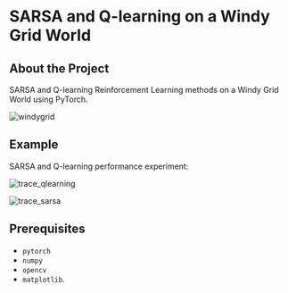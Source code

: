 # SARSA and Q-learning on a Windy Grid World

## About the Project
SARSA and Q-learning Reinforcement Learning methods on a Windy Grid World using PyTorch.

![windygrid](https://user-images.githubusercontent.com/71031687/113525028-d9756980-95b2-11eb-9551-15da6b73f0c2.png)

## Example

SARSA and Q-learning performance experiment:

![trace_qlearning](https://user-images.githubusercontent.com/71031687/113525059-12add980-95b3-11eb-87ef-6fb6ef29087b.png)

![trace_sarsa](https://user-images.githubusercontent.com/71031687/113525060-13467000-95b3-11eb-9ccc-c0440db1fcf7.png)



## Prerequisites
* ```pytorch```
* ```numpy```
* ```opencv```
* ```matplotlib```.

